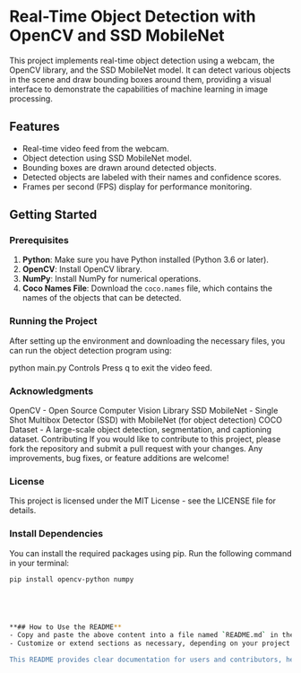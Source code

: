 # Real-Time Object Detection with OpenCV and SSD MobileNet

This project implements real-time object detection using a webcam, the OpenCV library, and the SSD MobileNet model. It can detect various objects in the scene and draw bounding boxes around them, providing a visual interface to demonstrate the capabilities of machine learning in image processing.

## Features

- Real-time video feed from the webcam.
- Object detection using SSD MobileNet model.
- Bounding boxes are drawn around detected objects.
- Detected objects are labeled with their names and confidence scores.
- Frames per second (FPS) display for performance monitoring.

## Getting Started

### Prerequisites

1. **Python**: Make sure you have Python installed (Python 3.6 or later).
2. **OpenCV**: Install OpenCV library.
3. **NumPy**: Install NumPy for numerical operations.
4. **Coco Names File**: Download the `coco.names` file, which contains the names of the objects that can be detected.


### Running the Project
After setting up the environment and downloading the necessary files, you can run the object detection program using:

python main.py
Controls
Press q to exit the video feed.

### Acknowledgments
OpenCV - Open Source Computer Vision Library
SSD MobileNet - Single Shot Multibox Detector (SSD) with MobileNet (for object detection)
COCO Dataset - A large-scale object detection, segmentation, and captioning dataset.
Contributing
If you would like to contribute to this project, please fork the repository and submit a pull request with your changes. Any improvements, bug fixes, or feature additions are welcome!

### License
This project is licensed under the MIT License - see the LICENSE file for details.

### Install Dependencies

You can install the required packages using pip. Run the following command in your terminal:

```bash
pip install opencv-python numpy





**## How to Use the README**
- Copy and paste the above content into a file named `README.md` in the root directory of your project.
- Customize or extend sections as necessary, depending on your project's specifics or unique features. 

This README provides clear documentation for users and contributors, helping them set up and understand the project's functionality.
